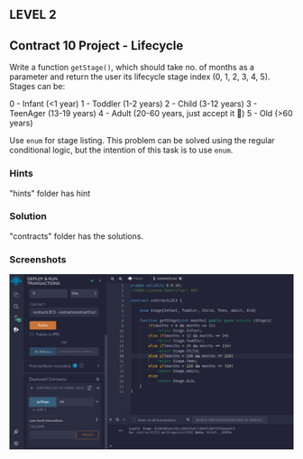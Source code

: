 ## LEVEL 2

## Contract 10 Project - Lifecycle

Write a function `getStage()`, which should take no. of months as a parameter and return the user its lifecycle stage index (0, 1, 2, 3, 4, 5). Stages can be:

0 - Infant (<1 year)
1 - Toddler (1-2 years)
2 - Child (3-12 years)
3 - TeenAger (13-19 years)
4 - Adult (20-60 years, just accept it :grimacing:)
5 - Old (>60 years)

Use `enum` for stage listing. This problem can be solved using the regular conditional logic, but the intention of this task is to use `enum`.

### Hints

"hints" folder has hint

### Solution

"contracts" folder has the solutions.

### Screenshots

![screenshot 1](screenshots/output1.png)

